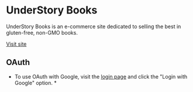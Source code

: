 # UnderStory Books

UnderStory Books is an e-commerce site dedicated to selling the best in gluten-free, non-GMO books.

[Visit site](https://understory-books.herokuapp.com/)

## OAuth

* To use OAuth with Google, visit the [login page](https://understory-books.herokuapp.com/login) and click the "Login with Google" option. *
